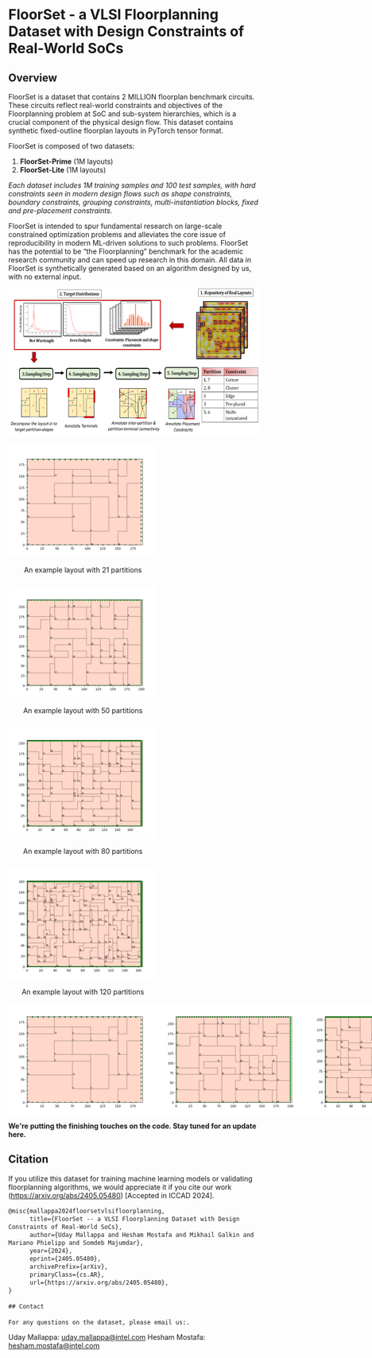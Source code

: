 # FloorSet - a VLSI Floorplanning Dataset with Design Constraints of Real-World SoCs

## Overview 

FloorSet is a dataset that contains 2 MILLION floorplan benchmark circuits. These circuits reflect real-world constraints and objectives of the Floorplanning problem at SoC and sub-system hierarchies, which is a crucial component of the physical design flow. This dataset contains synthetic fixed-outline floorplan layouts in PyTorch tensor format.

FloorSet is composed of two datasets:
1. **FloorSet-Prime** (1M layouts)
2. **FloorSet-Lite** (1M layouts)

*Each dataset includes 1M training samples and 100 test samples, with hard constraints seen in modern design flows such as shape constraints, boundary constraints, grouping constraints, multi-instantiation blocks, fixed and pre-placement constraints.* 

FloorSet is intended to spur fundamental research on large-scale constrained optimization problems and alleviates the core issue of reproducibility in modern ML-driven solutions to such problems. FloorSet has the potential to be “the Floorplanning” benchmark for the academic research community and can speed up research in this domain. All data in FloorSet is synthetically generated based on an algorithm designed by us, with no external input.


<p align="center">
  <img src="images/primeflow.png" height=300>
</p>

<div style="display: flex; flex-wrap: wrap; gap: 10px;">
    <div style="text-align: center;">
        <img src="images/primelayout21.png" alt="Image 1" width="300"/>
        <p>An example layout with 21 partitions</p>
    </div>
    <div style="text-align: center;">
        <img src="images/primelayout50.png" alt="Image 2" width="300"/>
        <p>An example layout with 50 partitions</p>
    </div>
    <div style="text-align: center;">
        <img src="images/primelayout80.png" alt="Image 3" width="300"/>
        <p>An example layout with 80 partitions</p>
    </div>
    <div style="text-align: center;">
        <img src="images/primelayout120.png" alt="Image 4" width="300"/>
        <p>An example layout with 120 partitions</p>
    </div>
</div>


<div style="display: flex; justify-content: space-around;">
    <img src="images/primelayout21.png" alt="Image 1" width="300"/>
    <img src="images/primelayout50.png" alt="Image 2" width="300"/>
    <img src="images/primelayout80.png" alt="Image 3" width="300"/>
    <img src="" alt="Image 5" width="300"/>
</div>


**We're putting the finishing touches on the code. Stay tuned for an update here.**

## Citation

If you utilize this dataset for training machine learning models or validating floorplanning algorithms, we would appreciate it if you cite our work (https://arxiv.org/abs/2405.05480) [Accepted in ICCAD 2024].

```
@misc{mallappa2024floorsetvlsifloorplanning,
      title={FloorSet -- a VLSI Floorplanning Dataset with Design Constraints of Real-World SoCs}, 
      author={Uday Mallappa and Hesham Mostafa and Mikhail Galkin and Mariano Phielipp and Somdeb Majumdar},
      year={2024},
      eprint={2405.05480},
      archivePrefix={arXiv},
      primaryClass={cs.AR},
      url={https://arxiv.org/abs/2405.05480}, 
}

## Contact

For any questions on the dataset, please email us:.

```
Uday Mallappa: uday.mallappa@intel.com
Hesham Mostafa: hesham.mostafa@intel.com
```
